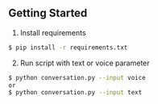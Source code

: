 ## Getting Started

1. Install requirements
  ```sh
  $ pip install -r requirements.txt
  ```
2. Run script with text or voice parameter
  ```sh
  $ python conversation.py --input voice
  or
  $ python conversation.py --input text
  ```

